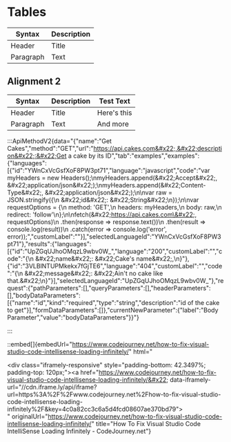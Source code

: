 # Tables

| Syntax    | Description |
| --------- | ----------- |
| Header    | Title       |
| Paragraph | Text        |

## Alignment 2

| Syntax    | Description | Test Text   |
| --------- | ----------- | ----------- |
| Header    | Title       | Here's this |
| Paragraph | Text        | And more    |

:::ApiMethodV2{data="{&#x22;name&#x22;:&#x22;Get Cakes&#x22;,&#x22;method&#x22;:&#x22;GET&#x22;,&#x22;url&#x22;:&#x22;https://api.cakes.com&#x22;,&#x22;description&#x22;:&#x22;Get a cake by its ID&#x22;,&#x22;tab&#x22;:&#x22;examples&#x22;,&#x22;examples&#x22;:{&#x22;languages&#x22;:[{&#x22;id&#x22;:&#x22;YWnCxVcGsfXoF8PW3pt71&#x22;,&#x22;language&#x22;:&#x22;javascript&#x22;,&#x22;code&#x22;:&#x22;var myHeaders = new Headers();\nmyHeaders.append(\&#x22;Accept\&#x22;, \&#x22;application/json\&#x22;);\nmyHeaders.append(\&#x22;Content-Type\&#x22;, \&#x22;application/json\&#x22;);\n\nvar raw = JSON.stringify({\n   \&#x22;id\&#x22;: \&#x22;String\&#x22;\n});\n\nvar requestOptions = {\n   method: 'GET',\n   headers: myHeaders,\n   body: raw,\n   redirect: 'follow'\n};\n\nfetch(\&#x22;https://api.cakes.com\&#x22;, requestOptions)\n   .then(response => response.text())\n   .then(result => console.log(result))\n   .catch(error => console.log('error', error));&#x22;,&#x22;customLabel&#x22;:&#x22;&#x22;}],&#x22;selectedLanguageId&#x22;:&#x22;YWnCxVcGsfXoF8PW3pt71&#x22;},&#x22;results&#x22;:{&#x22;languages&#x22;:[{&#x22;id&#x22;:&#x22;UpZGqUJhoOMqzL9wbv0W_&#x22;,&#x22;language&#x22;:&#x22;200&#x22;,&#x22;customLabel&#x22;:&#x22;&#x22;,&#x22;code&#x22;:&#x22;{\n  \&#x22;name\&#x22;: \&#x22;Cake's name\&#x22;,\n}&#x22;},{&#x22;id&#x22;:&#x22;3VLBlNTUPMkekx7fGjTE6&#x22;,&#x22;language&#x22;:&#x22;404&#x22;,&#x22;customLabel&#x22;:&#x22;&#x22;,&#x22;code&#x22;:&#x22;{\n  \&#x22;message\&#x22;: \&#x22;Ain't no cake like that.\&#x22;\n}&#x22;}],&#x22;selectedLanguageId&#x22;:&#x22;UpZGqUJhoOMqzL9wbv0W_&#x22;},&#x22;request&#x22;:{&#x22;pathParameters&#x22;:[],&#x22;queryParameters&#x22;:[],&#x22;headerParameters&#x22;:[],&#x22;bodyDataParameters&#x22;:[{&#x22;name&#x22;:&#x22;id&#x22;,&#x22;kind&#x22;:&#x22;required&#x22;,&#x22;type&#x22;:&#x22;string&#x22;,&#x22;description&#x22;:&#x22;id of the cake to get&#x22;}],&#x22;formDataParameters&#x22;:[]},&#x22;currentNewParameter&#x22;:{&#x22;label&#x22;:&#x22;Body Parameter&#x22;,&#x22;value&#x22;:&#x22;bodyDataParameters&#x22;}}"}

:::

::embed[]{embedUrl="https://www.codejourney.net/how-to-fix-visual-studio-code-intellisense-loading-infinitely/" html="<div class=&#x22;iframely-embed&#x22;><div class=&#x22;iframely-responsive&#x22; style=&#x22;padding-bottom: 42.3497%; padding-top: 120px;&#x22;><a href=&#x22;https://www.codejourney.net/how-to-fix-visual-studio-code-intellisense-loading-infinitely/&#x22; data-iframely-url=&#x22;//cdn.iframe.ly/api/iframe?url=https%3A%2F%2Fwww.codejourney.net%2Fhow-to-fix-visual-studio-code-intellisense-loading-infinitely%2F&key=4c0a82cc3c6a5d4fcd08607ae370bd79&#x22;></a></div></div><script async src=&#x22;//cdn.iframe.ly/embed.js&#x22; charset=&#x22;utf-8&#x22;></script>" originalUrl="https://www.codejourney.net/how-to-fix-visual-studio-code-intellisense-loading-infinitely/" title="How To Fix Visual Studio Code IntelliSense Loading Infinitely - CodeJourney.net"}

